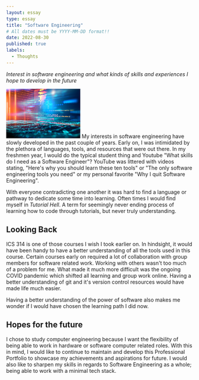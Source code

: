 ```yaml
---
layout: essay
type: essay
title: "Software Engineering"
# All dates must be YYYY-MM-DD format!!
date: 2022-08-30
published: true
labels:
  - Thoughts
---
```

*Interest in software engineering and what kinds of skills and experiences I hope to develop in the future*

<img width="200px" class="rounded float-start pe-4" src="../img/softeng/softeng.jpg">
My interests in software engineering have slowly developed in the past couple of years. Early on, I was intimidated by the plethora of languages, tools, and resources that were out there. In my freshmen year, I would do the typical student thing and Youtube "What skills do I need as a Software Engineer"? YouTube was littered with videos stating, "Here's why you should learn these ten tools" or "The only software engineering tools you need" or my personal favorite "Why I quit Software Engineering". 

With everyone contradicting one another it was hard to find a language or pathway to dedicate some time into learning. Often times I would find myself in *Tutorial Hell*. A term for seemingly never ending process of learning how to code through tutorials, but never truly understanding. 

## Looking Back
ICS 314 is one of those courses I wish I took earlier on. In hindsight, it would have been handy to have a better understanding of all the tools used in this course. Certain courses early on required a lot of collaboration with group members for software related work. Working with others wasn't too much of a problem for me. What made it much more difficult was the ongoing COVID pandemic which shifted all learning and group work online. Having a better understanding of git and it's version control resources would have made life much easier. 

Having a better understanding of the power of software also makes me wonder if I would have chosen the learning path I did now.

## Hopes for the future
I chose to study computer engineering because I want the flexibility of being able to work in hardware or software computer related roles. With this in mind, I would like to continue to maintain and develop this Professional Portfolio to showcase my achievements and aspirations for future. I would also like to sharpen my skills in regards to Software Engineering as a whole; being able to work with a minimal tech stack.  


